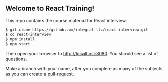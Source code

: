 ## Welcome to React Training!

This repo contains the course material for React interview. 


```sh
$ git clone https://github.com/integral-llc/react-interview.git
$ cd react-interview
$ npm install
$ npm start
```

Then open your browser to [http://localhost:8080](http://localhost:8080). You should see a list of questions.

Make a branch with your name, after you complere as many of the subjects as you can
create a pull-request.


